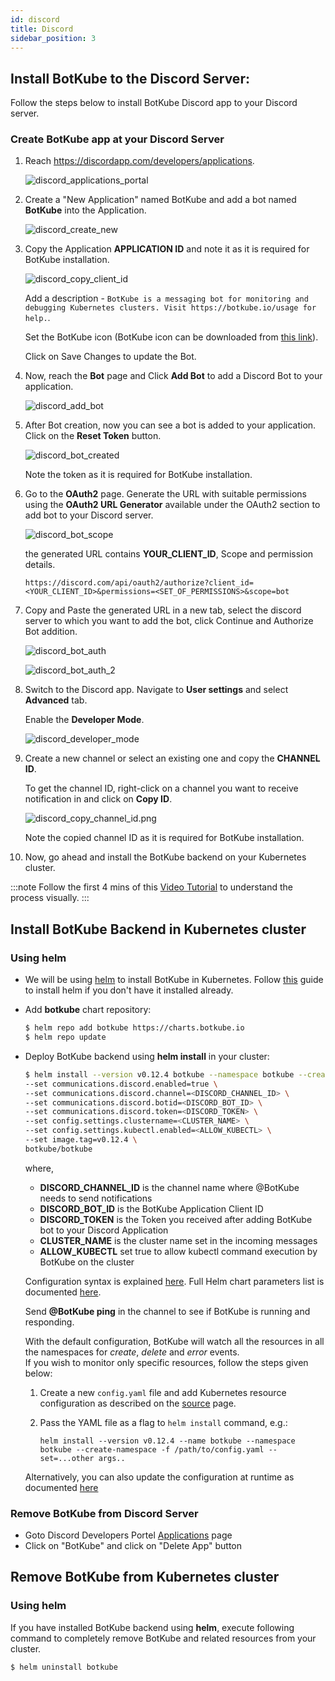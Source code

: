 ```yaml
---
id: discord
title: Discord
sidebar_position: 3
---
```


## Install BotKube to the Discord Server:

Follow the steps below to install BotKube Discord app to your Discord server.

### Create BotKube app at your Discord Server

1. Reach https://discordapp.com/developers/applications.

    ![discord_applications_portal](/images/discord_applications_portal.png)

2. Create a "New Application" named BotKube and add a bot named **BotKube** into the Application.

    ![discord_create_new](/images/discord_create_new.png)

3. Copy the Application **APPLICATION ID** and note it as it is required for BotKube installation.

    ![discord_copy_client_id](/images/discord_copy_application_id.png)

    Add a description - `BotKube is a messaging bot for monitoring and debugging Kubernetes clusters. Visit https://botkube.io/usage for help.`.

    Set the BotKube icon (BotKube icon can be downloaded from [this link](https://github.com/kubeshop/botkube/raw/main/branding/logos/botkube_192x192.png)).

    Click on Save Changes to update the Bot.

4. Now, reach the **Bot** page and Click **Add Bot** to add a Discord Bot to your application.

    ![discord_add_bot](/images/discord_add_bot.png)

5. After Bot creation, now you can see a bot is added to your application. Click on the **Reset Token** button.

    ![discord_bot_created](/images/discord_bot_created.png)

    Note the token as it is required for BotKube installation.

6. Go to the **OAuth2** page. Generate the URL with suitable permissions using the **OAuth2 URL Generator** available under the OAuth2 section to add bot to your Discord server.

    ![discord_bot_scope](/images/discord_bot_scope.png)

    the generated URL contains **YOUR_CLIENT_ID**, Scope and permission details.

    ```
    https://discord.com/api/oauth2/authorize?client_id=<YOUR_CLIENT_ID>&permissions=<SET_OF_PERMISSIONS>&scope=bot
    ```

7. Copy and Paste the generated URL in a new tab, select the discord server to which you want to add the bot, click Continue and Authorize Bot addition.

    ![discord_bot_auth](/images/discord_bot_auth.png)

    ![discord_bot_auth_2](/images/discord_bot_auth_2.png)

8. Switch to the Discord app. Navigate to **User settings** and select **Advanced** tab.

    Enable the **Developer Mode**.

    ![discord_developer_mode](/images/discord_developer_mode.png)

9. Create a new channel or select an existing one and copy the **CHANNEL ID**.

   To get the channel ID, right-click on a channel you want to receive notification in and click on **Copy ID**.

   ![discord_copy_channel_id.png](/images/discord_copy_channel_id.png)

   Note the copied channel ID as it is required for BotKube installation.

10. Now, go ahead and install the BotKube backend on your Kubernetes cluster.

:::note
Follow the first 4 mins of this [Video Tutorial](https://youtu.be/8o25pRbXdFw) to understand the process visually.
:::


## Install BotKube Backend in Kubernetes cluster

### Using helm

- We will be using [helm](https://helm.sh/) to install BotKube in Kubernetes. Follow [this](https://docs.helm.sh/using_helm/#installing-helm) guide to install helm if you don't have it installed already.
- Add **botkube** chart repository:

  ```bash
  $ helm repo add botkube https://charts.botkube.io
  $ helm repo update
  ```

- Deploy BotKube backend using **helm install** in your cluster:

  ```bash
  $ helm install --version v0.12.4 botkube --namespace botkube --create-namespace \
  --set communications.discord.enabled=true \
  --set communications.discord.channel=<DISCORD_CHANNEL_ID> \
  --set communications.discord.botid=<DISCORD_BOT_ID> \
  --set communications.discord.token=<DISCORD_TOKEN> \
  --set config.settings.clustername=<CLUSTER_NAME> \
  --set config.settings.kubectl.enabled=<ALLOW_KUBECTL> \
  --set image.tag=v0.12.4 \
  botkube/botkube
  ```

  where,<br/>
  - **DISCORD_CHANNEL_ID** is the channel name where @BotKube needs to send notifications<br/>
  - **DISCORD_BOT_ID** is the BotKube Application Client ID<br/>
  - **DISCORD_TOKEN** is the Token you received after adding BotKube bot to your Discord Application<br/>
  - **CLUSTER_NAME** is the cluster name set in the incoming messages<br/>
  - **ALLOW_KUBECTL** set true to allow kubectl command execution by BotKube on the cluster<br/>

   Configuration syntax is explained [here](/configuration).
   Full Helm chart parameters list is documented [here](/configuration/helm-chart-parameters).

  Send **@BotKube ping** in the channel to see if BotKube is running and responding.

  With the default configuration, BotKube will watch all the resources in all the namespaces for _create_, _delete_ and _error_ events.<br/>
  If you wish to monitor only specific resources, follow the steps given below:

  1. Create a new `config.yaml` file and add Kubernetes resource configuration as described on the [source](/configuration/source) page.
  2. Pass the YAML file as a flag to `helm install` command, e.g.:

      ```
      helm install --version v0.12.4 --name botkube --namespace botkube --create-namespace -f /path/to/config.yaml --set=...other args..
      ```

  Alternatively, you can also update the configuration at runtime as documented [here](/configuration/#updating-the-configuration-at-runtime)

### Remove BotKube from Discord Server

- Goto Discord Developers Portel <a href="https://discord.com/developers/applications">Applications</a> page<br/>
- Click on "BotKube" and click on "Delete App" button

## Remove BotKube from Kubernetes cluster

### Using helm

If you have installed BotKube backend using **helm**, execute following command to completely remove BotKube and related resources from your cluster.

```bash
$ helm uninstall botkube
```

